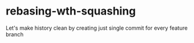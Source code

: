 # rebasing-wth-squashing
Let's make history clean by creating just single commit for every feature branch
